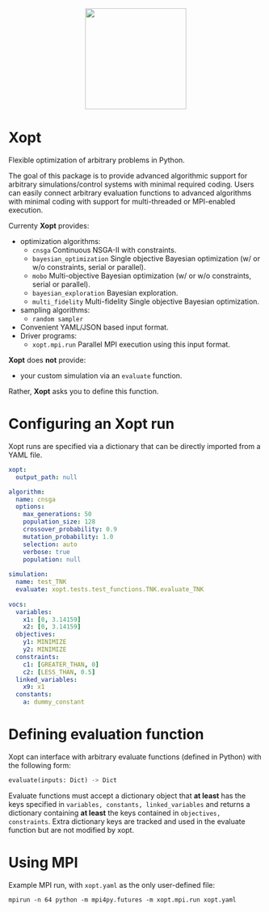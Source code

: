 <div align="center">
  <img src="assets/Xopt-logo.png", width="200">
</div>




Xopt
===============

Flexible optimization of arbitrary problems in Python.

The goal of this package is to provide advanced algorithmic support for arbitrary 
simulations/control systems with minimal required coding. Users can easily connect 
arbitrary evaluation functions to advanced algorithms with minimal coding with 
support for multi-threaded or MPI-enabled execution.

Currenty **Xopt** provides:

- optimization algorithms:
     - `cnsga` Continuous NSGA-II with constraints.
     - `bayesian_optimization` Single objective Bayesian optimization (w/ or w/o constraints, serial or parallel).
     - `mobo` Multi-objective Bayesian optimization (w/ or w/o constraints, serial or parallel).
     - `bayesian_exploration` Bayesian exploration.
     - `multi_fidelity` Multi-fidelity Single objective Bayesian optimization.
- sampling algorithms:
     - `random sampler`
- Convenient YAML/JSON based input format.
- Driver programs:
     - `xopt.mpi.run` Parallel MPI execution using this input format.

 **Xopt** does **not** provide: 
- your custom simulation via an `evaluate` function.

Rather, **Xopt** asks you to define this function.

Configuring an Xopt run
===============
Xopt runs are specified via a dictionary that can be directly imported from a YAML file.

```yaml
xopt: 
  output_path: null

algorithm:
  name: cnsga
  options: 
    max_generations: 50 
    population_size: 128
    crossover_probability: 0.9
    mutation_probability: 1.0
    selection: auto
    verbose: true
    population: null
  
simulation: 
  name: test_TNK
  evaluate: xopt.tests.test_functions.TNK.evaluate_TNK  
  
vocs:
  variables: 
    x1: [0, 3.14159]
    x2: [0, 3.14159]
  objectives:
    y1: MINIMIZE 
    y2: MINIMIZE
  constraints:
    c1: [GREATER_THAN, 0]
    c2: [LESS_THAN, 0.5]
  linked_variables:
    x9: x1
  constants:
    a: dummy_constant
```


Defining evaluation function
===============
Xopt can interface with arbitrary evaluate functions (defined in Python) with the 
following form:
```python
evaluate(inputs: Dict) -> Dict
```
Evaluate functions must accept a dictionary object that **at least** has the keys 
specified in `variables, constants, linked_variables` and returns a dictionary 
containing **at least** the 
keys contained in `objectives, constraints`. Extra dictionary keys are tracked and 
used in the evaluate function but are not modified by xopt.

Using MPI
===============
Example MPI run, with `xopt.yaml` as the only user-defined file:
```b
mpirun -n 64 python -m mpi4py.futures -m xopt.mpi.run xopt.yaml
```
